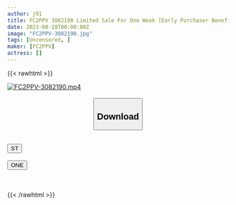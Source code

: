 ```yaml
---
author: j91
title: FC2PPV 3082190 Limited Sale For One Week [Early Purchaser Benefits Available] Today Only 17800 → 8980 [No] [Appearance] [First Shooting] Transfer Student Prefecture ③ Full-Time / Current J Big Cock Deep Throat While Shedding Big Tears! Facial! Gulp! An Erotic 10-Year-Old Who Is Disturbed By A Smile!
date: 2023-08-28T00:00:00Z
image: "FC2PPV-3082190.jpg"
tags: [Uncensored, ]
maker: [FC2PPV]
actress: []
---
```



{{< rawhtml >}}

<div class="video" data-videoid="YBk1Xv747mCePb">
    <a href="javascript:;">
        <img src="https://my.j91.asia/posts/FC2PPV-3082190/FC2PPV-3082190.jpg" width="WIDTH" height="HEIGHT" alt="FC2PPV-3082190.mp4" loading="lazy">
    </a>
</div>

<script type="text/javascript" src="https://j91.asia/asset/on-demand-st.js"></script>

<br>
  <link rel="stylesheet" href="https://j91.asia/asset/bs5.css">
  
  <center>
  <button class="btn btn-primary" type="button" data-bs-toggle="collapse" data-bs-target=".multi-collapse" aria-expanded="false" aria-controls="multiCollapseExample1 multiCollapseExample2"><h2>Download</h2></button></center>
</p>
<div class="row">
  <div class="col">
    <div class="collapse multi-collapse" id="multiCollapseExample1">
      <div class="card card-body">
	      	      <br>
<div class="buttons">  
<a href="https://streamtape.to/v/YBk1Xv747mCePb"><button class="btn-hover color-3"><i class="fa fa-download"></i> ST</button></a></div>
    </div>
  </div>
</div>
  <div class="col">
    <div class="collapse multi-collapse" id="multiCollapseExample2">
      <div class="card card-body">
	      <br>
<div class="buttons">
    <a href="https://oneupload.to/e44yvfm1aw65"><button class="btn-hover color-9"><i class="fa fa-download"></i> ONE</button></a></div>
<br><br>
      </div>
    </div>
  </div>
</div>

{{< /rawhtml >}}